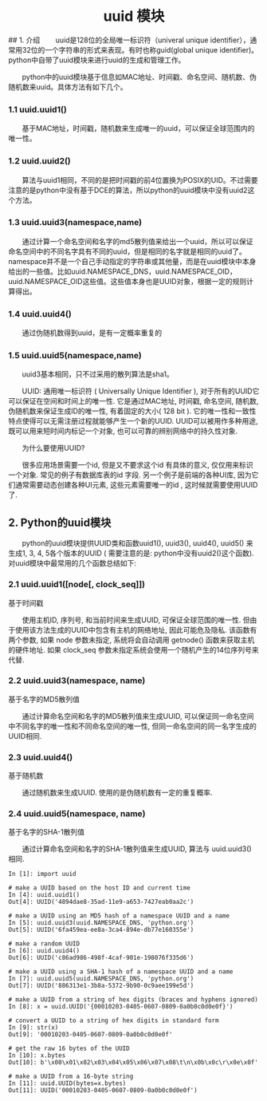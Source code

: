 <center><h1> uuid 模块 </h1></center>
## 1. 介绍
&#160; &#160; &#160; &#160;uuid是128位的全局唯一标识符（univeral unique identifier），通常用32位的一个字符串的形式来表现。有时也称guid(global unique identifier)。python中自带了uuid模块来进行uuid的生成和管理工作。

&#160; &#160; &#160; &#160;python中的uuid模块基于信息如MAC地址、时间戳、命名空间、随机数、伪随机数来uuid。具体方法有如下几个。

### 1.1 uuid.uuid1()　　
&#160; &#160; &#160; &#160;基于MAC地址，时间戳，随机数来生成唯一的uuid，可以保证全球范围内的唯一性。

### 1.2 uuid.uuid2()　　
&#160; &#160; &#160; &#160;算法与uuid1相同，不同的是把时间戳的前4位置换为POSIX的UID。不过需要注意的是python中没有基于DCE的算法，所以python的uuid模块中没有uuid2这个方法。

### 1.3 uuid.uuid3(namespace,name)　　
&#160; &#160; &#160; &#160;通过计算一个命名空间和名字的md5散列值来给出一个uuid，所以可以保证命名空间中的不同名字具有不同的uuid，但是相同的名字就是相同的uuid了。namespace并不是一个自己手动指定的字符串或其他量，而是在uuid模块中本身给出的一些值。比如uuid.NAMESPACE_DNS，uuid.NAMESPACE_OID，uuid.NAMESPACE_OID这些值。这些值本身也是UUID对象，根据一定的规则计算得出。
### 1.4 uuid.uuid4()　　
&#160; &#160; &#160; &#160;通过伪随机数得到uuid，是有一定概率重复的
### 1.5 uuid.uuid5(namespace,name)　　
&#160; &#160; &#160; &#160;uuid3基本相同，只不过采用的散列算法是sha1。

&#160; &#160; &#160; &#160;UUID: 通用唯一标识符 ( Universally Unique Identifier ), 对于所有的UUID它可以保证在空间和时间上的唯一性. 它是通过MAC地址, 时间戳, 命名空间, 随机数, 伪随机数来保证生成ID的唯一性, 有着固定的大小( 128 bit ).  它的唯一性和一致性特点使得可以无需注册过程就能够产生一个新的UUID. UUID可以被用作多种用途, 既可以用来短时间内标记一个对象, 也可以可靠的辨别网络中的持久性对象. 

&#160; &#160; &#160; &#160;为什么要使用UUID?

&#160; &#160; &#160; &#160;很多应用场景需要一个id, 但是又不要求这个id 有具体的意义, 仅仅用来标识一个对象. 常见的例子有数据库表的id 字段. 另一个例子是前端的各种UI库, 因为它们通常需要动态创建各种UI元素, 这些元素需要唯一的id , 这时候就需要使用UUID了. 


## 2. Python的uuid模块
 
&#160; &#160; &#160; &#160;python的uuid模块提供UUID类和函数uuid1(), uuid3(), uuid4(), uuid5() 来生成1, 3, 4, 5各个版本的UUID ( 需要注意的是: python中没有uuid2()这个函数). 对uuid模块中最常用的几个函数总结如下: 

### 2.1 uuid.uuid1([node[, clock_seq]])
基于时间戳

&#160; &#160; &#160; &#160;使用主机ID, 序列号, 和当前时间来生成UUID, 可保证全球范围的唯一性. 但由于使用该方法生成的UUID中包含有主机的网络地址, 因此可能危及隐私. 该函数有两个参数, 如果 node 参数未指定, 系统将会自动调用 getnode() 函数来获取主机的硬件地址. 如果 clock_seq  参数未指定系统会使用一个随机产生的14位序列号来代替. 

### 2.2 uuid.uuid3(namespace, name)
基于名字的MD5散列值

&#160; &#160; &#160; &#160;通过计算命名空间和名字的MD5散列值来生成UUID, 可以保证同一命名空间中不同名字的唯一性和不同命名空间的唯一性, 但同一命名空间的同一名字生成的UUID相同.

### 2.3 uuid.uuid4()
基于随机数

&#160; &#160; &#160; &#160;通过随机数来生成UUID. 使用的是伪随机数有一定的重复概率. 

### 2.4 uuid.uuid5(namespace, name)
基于名字的SHA-1散列值

&#160; &#160; &#160; &#160;通过计算命名空间和名字的SHA-1散列值来生成UUID, 算法与 uuid.uuid3() 相同.


```
In [1]: import uuid

# make a UUID based on the host ID and current time
In [4]: uuid.uuid1()
Out[4]: UUID('4894dae8-35ad-11e9-a653-7427eab0aa2c')

# make a UUID using an MD5 hash of a namespace UUID and a name
In [5]: uuid.uuid3(uuid.NAMESPACE_DNS, 'python.org')
Out[5]: UUID('6fa459ea-ee8a-3ca4-894e-db77e160355e')

# make a random UUID
In [6]: uuid.uuid4()
Out[6]: UUID('c86ad986-498f-4caf-901e-198076f335d6')

# make a UUID using a SHA-1 hash of a namespace UUID and a name
In [7]: uuid.uuid5(uuid.NAMESPACE_DNS, 'python.org')
Out[7]: UUID('886313e1-3b8a-5372-9b90-0c9aee199e5d')

# make a UUID from a string of hex digits (braces and hyphens ignored)
In [8]: x = uuid.UUID('{00010203-0405-0607-0809-0a0b0c0d0e0f}')

# convert a UUID to a string of hex digits in standard form
In [9]: str(x)
Out[9]: '00010203-0405-0607-0809-0a0b0c0d0e0f'

# get the raw 16 bytes of the UUID
In [10]: x.bytes
Out[10]: b'\x00\x01\x02\x03\x04\x05\x06\x07\x08\t\n\x0b\x0c\r\x0e\x0f'

# make a UUID from a 16-byte string
In [11]: uuid.UUID(bytes=x.bytes)
Out[11]: UUID('00010203-0405-0607-0809-0a0b0c0d0e0f')
```
